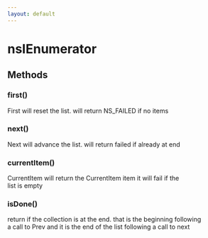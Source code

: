 ```yaml
---
layout: default
---
```


# nsIEnumerator #

## Methods ##

### first() ###
 First will reset the list. will return NS_FAILED if no items  
  

### next() ###
 Next will advance the list. will return failed if already at end  
  

### currentItem() ###
 CurrentItem will return the CurrentItem item it will fail if the   
 list is empty  
  

### isDone() ###
 return if the collection is at the end.  that is the beginning following   
 a call to Prev and it is the end of the list following a call to next  
  
